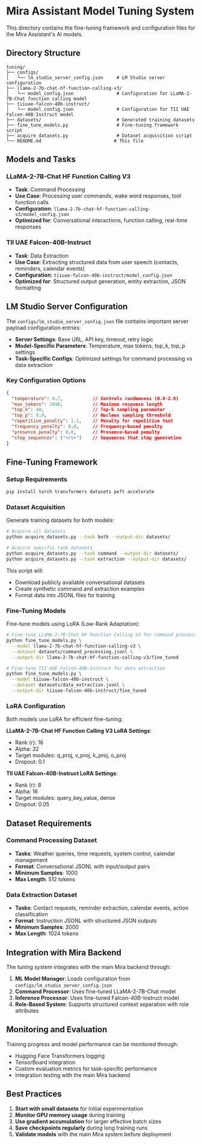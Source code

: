 # Mira Assistant Model Tuning System

This directory contains the fine-tuning framework and configuration files for the Mira Assistant's AI models.

## Directory Structure

```
tuning/
├── configs/
│   └── lm_studio_server_config.json     # LM Studio server configuration
├── llama-2-7b-chat-hf-function-calling-v3/
│   └── model_config.json                # Configuration for LLaMA-2-7B-Chat function calling model
├── tiiuae-falcon-40b-instruct/
│   └── model_config.json                # Configuration for TII UAE Falcon-40B-Instruct model
├── datasets/                            # Generated training datasets
├── fine_tune_models.py                  # Fine-tuning framework script
├── acquire_datasets.py                  # Dataset acquisition script
└── README.md                           # This file
```

## Models and Tasks

### LLaMA-2-7B-Chat HF Function Calling V3
- **Task**: Command Processing
- **Use Case**: Processing user commands, wake word responses, tool function calls
- **Configuration**: `llama-2-7b-chat-hf-function-calling-v3/model_config.json`
- **Optimized for**: Conversational interactions, function calling, real-time responses

### TII UAE Falcon-40B-Instruct  
- **Task**: Data Extraction
- **Use Case**: Extracting structured data from user speech (contacts, reminders, calendar events)
- **Configuration**: `tiiuae-falcon-40b-instruct/model_config.json`
- **Optimized for**: Structured output generation, entity extraction, JSON formatting

## LM Studio Server Configuration

The `configs/lm_studio_server_config.json` file contains important server payload configuration entries:

- **Server Settings**: Base URL, API key, timeout, retry logic
- **Model-Specific Parameters**: Temperature, max tokens, top_k, top_p settings
- **Task-Specific Configs**: Optimized settings for command processing vs data extraction

### Key Configuration Options

```json
{
  "temperature": 0.7,           // Controls randomness (0.0-2.0)
  "max_tokens": 2048,           // Maximum response length
  "top_k": 40,                  // Top-k sampling parameter
  "top_p": 0.9,                 // Nucleus sampling threshold
  "repetition_penalty": 1.1,    // Penalty for repetitive text
  "frequency_penalty": 0.0,     // Frequency-based penalty
  "presence_penalty": 0.0,      // Presence-based penalty
  "stop_sequences": ["</s>"]    // Sequences that stop generation
}
```

## Fine-Tuning Framework

### Setup Requirements

```bash
pip install torch transformers datasets peft accelerate
```

### Dataset Acquisition

Generate training datasets for both models:

```bash
# Acquire all datasets
python acquire_datasets.py --task both --output-dir datasets/

# Acquire specific task datasets
python acquire_datasets.py --task command --output-dir datasets/
python acquire_datasets.py --task extraction --output-dir datasets/
```

This script will:
- Download publicly available conversational datasets
- Create synthetic command and extraction examples
- Format data into JSONL files for training

### Fine-Tuning Models

Fine-tune models using LoRA (Low-Rank Adaptation):

```bash
# Fine-tune LLaMA-2-7B-Chat HF Function Calling V3 for command processing
python fine_tune_models.py \
  --model llama-2-7b-chat-hf-function-calling-v3 \
  --dataset datasets/command_processing.jsonl \
  --output-dir llama-2-7b-chat-hf-function-calling-v3/fine_tuned

# Fine-tune TII UAE Falcon-40B-Instruct for data extraction  
python fine_tune_models.py \
  --model tiiuae-falcon-40b-instruct \
  --dataset datasets/data_extraction.jsonl \
  --output-dir tiiuae-falcon-40b-instruct/fine_tuned
```

### LoRA Configuration

Both models use LoRA for efficient fine-tuning:

**LLaMA-2-7B-Chat HF Function Calling V3 LoRA Settings**:
- Rank (r): 16
- Alpha: 32
- Target modules: q_proj, v_proj, k_proj, o_proj
- Dropout: 0.1

**TII UAE Falcon-40B-Instruct LoRA Settings**:
- Rank (r): 8
- Alpha: 16  
- Target modules: query_key_value, dense
- Dropout: 0.05

## Dataset Requirements

### Command Processing Dataset
- **Tasks**: Weather queries, time requests, system control, calendar management
- **Format**: Conversational JSONL with input/output pairs
- **Minimum Samples**: 1000
- **Max Length**: 512 tokens

### Data Extraction Dataset  
- **Tasks**: Contact requests, reminder extraction, calendar events, action classification
- **Format**: Instruction JSONL with structured JSON outputs
- **Minimum Samples**: 2000
- **Max Length**: 1024 tokens

## Integration with Mira Backend

The tuning system integrates with the main Mira backend through:

1. **ML Model Manager**: Loads configuration from `configs/lm_studio_server_config.json`
2. **Command Processor**: Uses fine-tuned LLaMA-2-7B-Chat model
3. **Inference Processor**: Uses fine-tuned Falcon-40B-Instruct model
4. **Role-Based System**: Supports structured context separation with role attributes

## Monitoring and Evaluation

Training progress and model performance can be monitored through:
- Hugging Face Transformers logging
- TensorBoard integration
- Custom evaluation metrics for task-specific performance
- Integration testing with the main Mira backend

## Best Practices

1. **Start with small datasets** for initial experimentation
2. **Monitor GPU memory usage** during training
3. **Use gradient accumulation** for larger effective batch sizes
4. **Save checkpoints regularly** during long training runs
5. **Validate models** with the main Mira system before deployment